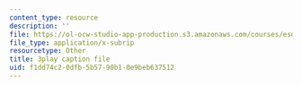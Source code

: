 ```yaml
---
content_type: resource
description: ''
file: https://ol-ocw-studio-app-production.s3.amazonaws.com/courses/esd-051j-engineering-innovation-and-design-fall-2012/f1dd74c20dfb5b5790b10e9beb637512_zY6Xf87GAyg.vtt
file_type: application/x-subrip
resourcetype: Other
title: 3play caption file
uid: f1dd74c2-0dfb-5b57-90b1-0e9beb637512
---
```


